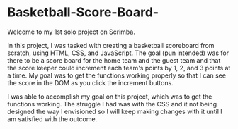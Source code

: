 # Basketball-Score-Board-

Welcome to my 1st solo project on Scrimba. 

In this project, I was tasked with creating a basketball scoreboard from scratch, using HTML, CSS, and JavaScript. The goal (pun intended) was for there to be a score board for the home team and the guest team and that the score keeper could increment each team's points by 1, 2, and 3 points at a time. My goal was to get the functions working properly so that I can see the score in the DOM as you click the increment buttons. 

I was able to accomplish my goal on this project, which was to get the functions working. The struggle I had was with the CSS and it not being designed the way I envisioned so I will keep making changes with it until I am satisfied with the outcome. 